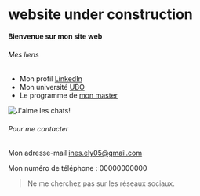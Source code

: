 # website under construction

**Bienvenue sur mon site web**

###### Mes liens
* Mon profil [LinkedIn](https://www.linkedin.com/in/inès-ely-5323132b1/)
* Mon université [UBO](https://www.univ-brest.fr/fr)
* Le programme de [mon master](https://formations.univ-brest.fr/fr/index/arts-lettres-langues-ALL/master-XB/master-mention-traduction-et-interpretation-IOMOTB9T/parcours-redaction-traduction-IOMP2P9W.html)

![J'aime les chats!](https://teeturtle.com/cdn/shop/files/I-Love-Cats_800x800_SEPS.jpg?v=1703409041)

###### Pour me contacter
Mon adresse-mail <ines.ely05@gmail.com>

Mon numéro de téléphone : 00000000000

> Ne me cherchez pas sur les réseaux sociaux.
